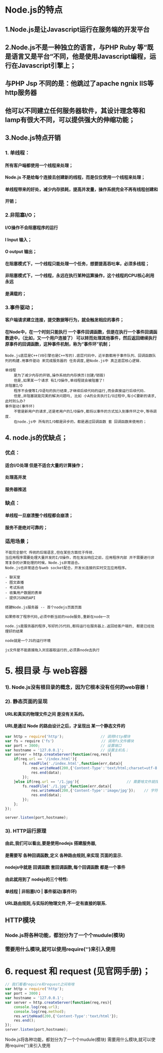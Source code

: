 # Node.js的特点

## 1.Node.js是让Javascript运行在服务端的开发平台

## 2.Node.js不是一种独立的语言，与PHP Ruby 等“既是语言又是平台“不同，他是使用Javascript编程，运行在Javascript引擎上；

## 与PHP Jsp 不同的是：他跳过了apache ngnix IIS等http服务器

## 他可以不同建立任何服务器软件，其设计理念等和lamp有很大不同，可以提供强大的伸缩功能；

## 3.Node.js特点开销

### 1. 单线程：

#### 		所有客户端都使用一个线程来处理；

#### 		Node.js 不是给每个连接去创建新的线程，而是仅仅使用一个线程来处理；

#### 		单线程带来的好处，减少内存损耗，提高并发量，操作系统完全不再有线程创建和

#### 		开销；

### 2.非阻塞I/O；

#### 		I/O操作不会阻塞程序的运行

#### 		I	Input 输入；

#### 		O	output 输出；

#### 		在阻塞模式下，一个线程只能处理一个任务，想要提高吞吐率，必须多线程；

#### 		非阻塞模式下，一个线程，永远在执行某种运算操作，这个线程的CPU核心利用永远

#### 		是满载的；

### 3.事件驱动；

#### 		客户端请求建立连接，提交数据等行为，就会触发相应的事件；

#### 		在Node中，在一个时刻只能执行 一个事件回调函数，但是在执行一个事件回调函数途中，（比如，又一个用户连接了） 可以转而处理其他事件，然后返回继续执行原事件的回调函数，这种事件机制，称为“事件环”机制；

```
Node.js底层是C++(V8引擎也是C++写的).底层代码中，近半数都用于事件队列、回调函数队列的构建.用事件驱动 来完成服务器的 任务调度,是Node.js中 真正底层核心逻辑.
```

```
单线程
    是为了减少内存的开销,操作系统的内存换页(创建/销毁)
    但是,如果某一个请求 有I/O操作,单线程就会被阻塞了!
非阻塞I/O
    程序不会傻等I/O语句的执行结束,才继续后续代码的运行,而会直接运行后续代码.
    但是,非阻塞就能完美的解决问题吗, 比如 小A的业务执行I/O过程中,有小C要新的请求,此时则么办?
事件驱动(事件环)
    不管是新用户的请求,还是老用户的I/O操作,都将以事件的方式加入到事件环之中,等待调度.
    在node.js中 所有的I/O都是异步的，都是通过回调函数 套 回调函数来使用的；
```



## 4. node.js的优缺点；

### 优点：

#### 适合I/O处理 但是不适合大量的计算操作；

#### 处理高并发

#### 服务器推送

### 缺点：

#### 单线程一旦崩溃整个线程都会崩溃；

#### 服务不是绝对可靠的；

### 适用场景；

```
不能完全替代 传统的后端语言,但在某些方面优于传统.
当应用程序需要处理大量并发的I/O操作，而在发出响应之前，应用程序内部 并不需要进行非常复杂的计算处理的时候，Node.js非常适合。
Node.js也非常适合与web socket配合，开发长连接的实时交互应用程序。

- 聊天室
- 图文直播
- 考试系统
- 收集用户数据的表单
- 提供JSON的API
```

```
搭建Node.js服务器 -- 首个nodejs页面页面

如果修改了程序代码,必须中断当前的node服务,重新在node一次

node.js是服务器的程序,写好的JS代码,都将运行在服务器上.返回给客户端的, 都是已经处理好的结果

node就是一个JS的运行环境

js文件是不能直接拖入浏览器取运行的,必须靠node去执行
```

# 5. 根目录 与 web容器

### 1). Node.js没有根目录的概念，因为它根本没有任何的web容器！

### 2). 静态页面的呈现

#### URL和真实的物理文件之间 是没有关系的。

#### URL是通过 Node 的路由设计之后，才呈现出 某一个静态文件的

```js
var http = require('http');					// 调用http模块
var fs = require（'fs'）					   // 调用fs文件模块
var port = 3000;							// 设置端口
var hostname = '127.0.0.1';					// 设置主机名；
var server = http.createServer(function(req,res){
    if(req.url == '/index.html'){
        fs.readFile('./index.html',function(err,data){
            res.writeHead(200,{'Content-Type':'text/html;charset=utf-8'});
            res.end(data);
        });
    }else if(req.url == '/1.jpg'){						// 需要啥文件就找啥文件
        fs.readFile('./1.jpg',function(err,data){
            res.writeHead(200,{'Content-Type':'image/jpg'});	// 字符集类型也要改变
            res.end(data);
        });
    };
});

server.listen(port,hostname);
```

### 3). HTTP运行原理

#### 由此,我们可以看出,要是使用nodejs 搭建服务器,

#### 是需要写 各种回调函数,定义 各种路由规则,来实现 页面的显示.

#### nodejs中就是 回调函数 套回调函数,每个回调函数 都是一个事件

#### 由此就用到了 nodejs的三个特性:

####     单线程 | 非阻塞I/O | 事件驱动(事件环)

####     URL路由规则,与实际的物理文件,不一定有直接的联系. 

## HTTP模块

### Node.js将各种功能，都划分为了一个个mudule(模块)

### 需要用什么模块,就可以使用require('')来引入使用



# 6. request 和 request (见官网手册)；

```js
// 我们看看require和request之间有啥
var http = require('http');
var port = 3000；
var hostname = '127.0.0.1';
var server = http.createServer(function(req,res){
    console.log(req.url);
    console.log(req.method);
    res.writeHead(200,{'Content-Type':'text/html'});
    res.end();
});
server.listen(port,hostname);
```



Node.js将各种功能，都划分为了一个个mudule(模块)
需要用什么模块,就可以使用require('')来引入使用